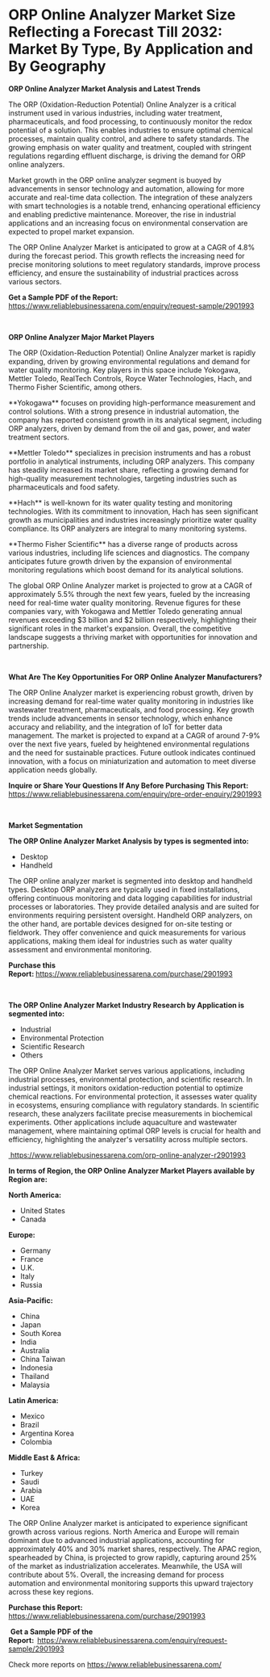 <p><h1>ORP Online Analyzer Market Size Reflecting a Forecast Till 2032: Market By Type, By Application and By Geography</h1></p><p><strong>ORP Online Analyzer Market Analysis and Latest Trends</strong></p>
<p><p>The ORP (Oxidation-Reduction Potential) Online Analyzer is a critical instrument used in various industries, including water treatment, pharmaceuticals, and food processing, to continuously monitor the redox potential of a solution. This enables industries to ensure optimal chemical processes, maintain quality control, and adhere to safety standards. The growing emphasis on water quality and treatment, coupled with stringent regulations regarding effluent discharge, is driving the demand for ORP online analyzers.</p><p>Market growth in the ORP online analyzer segment is buoyed by advancements in sensor technology and automation, allowing for more accurate and real-time data collection. The integration of these analyzers with smart technologies is a notable trend, enhancing operational efficiency and enabling predictive maintenance. Moreover, the rise in industrial applications and an increasing focus on environmental conservation are expected to propel market expansion.</p><p>The ORP Online Analyzer Market is anticipated to grow at a CAGR of 4.8% during the forecast period. This growth reflects the increasing need for precise monitoring solutions to meet regulatory standards, improve process efficiency, and ensure the sustainability of industrial practices across various sectors.</p></p>
<p><strong>Get a Sample PDF of the Report:&nbsp;</strong> <a href="https://www.reliablebusinessarena.com/enquiry/request-sample/2901993?utm_campaign=3098&utm_medium=2&utm_source=Github&utm_content=ia&utm_term=11032025&utm_id=orp-online-analyzer">https://www.reliablebusinessarena.com/enquiry/request-sample/2901993</a></p>
<p>&nbsp;</p>
<p><strong>ORP Online Analyzer Major Market Players</strong></p>
<p><p>The ORP (Oxidation-Reduction Potential) Online Analyzer market is rapidly expanding, driven by growing environmental regulations and demand for water quality monitoring. Key players in this space include Yokogawa, Mettler Toledo, RealTech Controls, Royce Water Technologies, Hach, and Thermo Fisher Scientific, among others.</p><p>**Yokogawa** focuses on providing high-performance measurement and control solutions. With a strong presence in industrial automation, the company has reported consistent growth in its analytical segment, including ORP analyzers, driven by demand from the oil and gas, power, and water treatment sectors.</p><p>**Mettler Toledo** specializes in precision instruments and has a robust portfolio in analytical instruments, including ORP analyzers. This company has steadily increased its market share, reflecting a growing demand for high-quality measurement technologies, targeting industries such as pharmaceuticals and food safety.</p><p>**Hach** is well-known for its water quality testing and monitoring technologies. With its commitment to innovation, Hach has seen significant growth as municipalities and industries increasingly prioritize water quality compliance. Its ORP analyzers are integral to many monitoring systems.</p><p>**Thermo Fisher Scientific** has a diverse range of products across various industries, including life sciences and diagnostics. The company anticipates future growth driven by the expansion of environmental monitoring regulations which boost demand for its analytical solutions.</p><p>The global ORP Online Analyzer market is projected to grow at a CAGR of approximately 5.5% through the next few years, fueled by the increasing need for real-time water quality monitoring. Revenue figures for these companies vary, with Yokogawa and Mettler Toledo generating annual revenues exceeding $3 billion and $2 billion respectively, highlighting their significant roles in the market's expansion. Overall, the competitive landscape suggests a thriving market with opportunities for innovation and partnership.</p></p>
<p>&nbsp;</p>
<p><strong>What Are The Key Opportunities For ORP Online Analyzer Manufacturers?</strong></p>
<p><p>The ORP Online Analyzer market is experiencing robust growth, driven by increasing demand for real-time water quality monitoring in industries like wastewater treatment, pharmaceuticals, and food processing. Key growth trends include advancements in sensor technology, which enhance accuracy and reliability, and the integration of IoT for better data management. The market is projected to expand at a CAGR of around 7-9% over the next five years, fueled by heightened environmental regulations and the need for sustainable practices. Future outlook indicates continued innovation, with a focus on miniaturization and automation to meet diverse application needs globally.</p></p>
<p><strong>Inquire or Share Your Questions If Any Before Purchasing This Report:</strong> <a href="https://www.reliablebusinessarena.com/enquiry/pre-order-enquiry/2901993?utm_campaign=3098&utm_medium=2&utm_source=Github&utm_content=ia&utm_term=11032025&utm_id=orp-online-analyzer">https://www.reliablebusinessarena.com/enquiry/pre-order-enquiry/2901993</a></p>
<p>&nbsp;</p>
<p><strong>Market Segmentation</strong></p>
<p><strong>The ORP Online Analyzer Market Analysis by types is segmented into:</strong></p>
<p><ul><li>Desktop</li><li>Handheld</li></ul></p>
<p><p>The ORP online analyzer market is segmented into desktop and handheld types. Desktop ORP analyzers are typically used in fixed installations, offering continuous monitoring and data logging capabilities for industrial processes or laboratories. They provide detailed analysis and are suited for environments requiring persistent oversight. Handheld ORP analyzers, on the other hand, are portable devices designed for on-site testing or fieldwork. They offer convenience and quick measurements for various applications, making them ideal for industries such as water quality assessment and environmental monitoring.</p></p>
<p><strong>Purchase this Report:&nbsp;</strong><a href="https://www.reliablebusinessarena.com/purchase/2901993?utm_campaign=3098&utm_medium=2&utm_source=Github&utm_content=ia&utm_term=11032025&utm_id=orp-online-analyzer">https://www.reliablebusinessarena.com/purchase/2901993</a></p>
<p>&nbsp;</p>
<p><strong>The ORP Online Analyzer Market Industry Research by Application is segmented into:</strong></p>
<p><ul><li>Industrial</li><li>Environmental Protection</li><li>Scientific Research</li><li>Others</li></ul></p>
<p><p>The ORP Online Analyzer Market serves various applications, including industrial processes, environmental protection, and scientific research. In industrial settings, it monitors oxidation-reduction potential to optimize chemical reactions. For environmental protection, it assesses water quality in ecosystems, ensuring compliance with regulatory standards. In scientific research, these analyzers facilitate precise measurements in biochemical experiments. Other applications include aquaculture and wastewater management, where maintaining optimal ORP levels is crucial for health and efficiency, highlighting the analyzer's versatility across multiple sectors.</p></p>
<p><a href="https://www.reliablebusinessarena.com/orp-online-analyzer-r2901993?utm_campaign=3098&utm_medium=2&utm_source=Github&utm_content=ia&utm_term=11032025&utm_id=orp-online-analyzer">&nbsp;https://www.reliablebusinessarena.com/orp-online-analyzer-r2901993</a></p>
<p><strong>In terms of Region, the ORP Online Analyzer Market Players available by Region are:</strong></p>
<p>
    <p> <strong> North America: </strong>
        <ul>
            <li>United States</li>
            <li>Canada</li>
        </ul>
        </p> 
    <p> <strong> Europe: </strong>
        <ul>
            <li>Germany</li>
            <li>France</li>
            <li>U.K.</li>
            <li>Italy</li>
            <li>Russia</li>
        </ul>
        </p> 
    <p> <strong> Asia-Pacific: </strong>
        <ul>
            <li>China</li>
            <li>Japan</li>
            <li>South Korea</li>
            <li>India</li>
            <li>Australia</li>
            <li>China Taiwan</li>
            <li>Indonesia</li>
            <li>Thailand</li>
            <li>Malaysia</li>
        </ul>
        </p> 
    <p> <strong> Latin America: </strong>
        <ul>
            <li>Mexico</li>
            <li>Brazil</li>
            <li>Argentina Korea</li>
            <li>Colombia</li>
        </ul>
        </p> 
    <p> <strong> Middle East & Africa: </strong>
        <ul>
            <li>Turkey</li>
            <li>Saudi</li>
            <li>Arabia</li>
            <li>UAE</li>
            <li>Korea</li>
        </ul>
    </p>
    </p>
<p><p>The ORP Online Analyzer market is anticipated to experience significant growth across various regions. North America and Europe will remain dominant due to advanced industrial applications, accounting for approximately 40% and 30% market shares, respectively. The APAC region, spearheaded by China, is projected to grow rapidly, capturing around 25% of the market as industrialization accelerates. Meanwhile, the USA will contribute about 5%. Overall, the increasing demand for process automation and environmental monitoring supports this upward trajectory across these key regions.</p></p>
<p><strong>Purchase this Report: </strong><a href="https://www.reliablebusinessarena.com/purchase/2901993?utm_campaign=3098&utm_medium=2&utm_source=Github&utm_content=ia&utm_term=11032025&utm_id=orp-online-analyzer">https://www.reliablebusinessarena.com/purchase/2901993</a></p>
<p>&nbsp;<strong>Get a Sample PDF of the Report:&nbsp;&nbsp;</strong><a href="https://www.reliablebusinessarena.com/enquiry/request-sample/2901993?utm_campaign=3098&utm_medium=2&utm_source=Github&utm_content=ia&utm_term=11032025&utm_id=orp-online-analyzer">https://www.reliablebusinessarena.com/enquiry/request-sample/2901993</a></p>
<p><strong></strong></p>
<p>Check more reports on <a href="https://www.reliablebusinessarena.com/?utm_campaign=3098&utm_medium=2&utm_source=Github&utm_content=ia&utm_term=11032025&utm_id=orp-online-analyzer">https://www.reliablebusinessarena.com/</a></p>